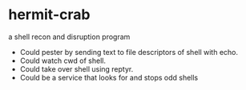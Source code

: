 # hermit-crab
a shell recon and disruption program 

- Could pester by sending text to file descriptors of shell with echo.
- Could watch cwd of shell.
- Could take over shell using reptyr.
- Could be a service that looks for and stops odd shells
